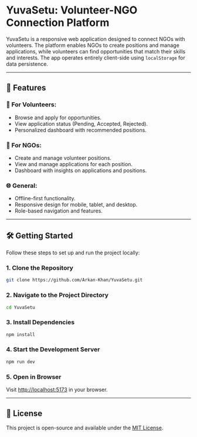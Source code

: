 # YuvaSetu: Volunteer-NGO Connection Platform

YuvaSetu is a responsive web application designed to connect NGOs with volunteers. The platform enables NGOs to create positions and manage applications, while volunteers can find opportunities that match their skills and interests. The app operates entirely client-side using `localStorage` for data persistence.

---

## 🚀 Features

### 👤 For Volunteers:
- Browse and apply for opportunities.
- View application status (Pending, Accepted, Rejected).
- Personalized dashboard with recommended positions.

### 🏢 For NGOs:
- Create and manage volunteer positions.
- View and manage applications for each position.
- Dashboard with insights on applications and positions.

### 🌐 General:
- Offline-first functionality.
- Responsive design for mobile, tablet, and desktop.
- Role-based navigation and features.

---

## 🛠️ Getting Started

Follow these steps to set up and run the project locally:

### 1. Clone the Repository

```bash
git clone https://github.com/Arkan-Khan/YuvaSetu.git
```

### 2. Navigate to the Project Directory

```bash
cd YuvaSetu
```

### 3. Install Dependencies

```bash
npm install
```

### 4. Start the Development Server

```bash
npm run dev
```

### 5. Open in Browser

Visit [http://localhost:5173](http://localhost:5173) in your browser.

---

## 📄 License

This project is open-source and available under the [MIT License](LICENSE).
